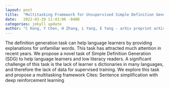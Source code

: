 ```yaml
---
layout: post
title:  "Multitasking Framework for Unsupervised Simple Definition Generation"
date:   2022-03-29 11:43:06 -0400
categories: jekyll update
author: "C Kong, Y Chen, H Zhang, L Yang, E Yang - arXiv preprint arXiv:2203.12926, 2022"
---
```

The definition generation task can help language learners by providing explanations for unfamiliar words. This task has attracted much attention in recent years. We propose a novel task of Simple Definition Generation (SDG) to help language learners and low literacy readers. A significant challenge of this task is the lack of learner s dictionaries in many languages, and therefore the lack of data for supervised training. We explore this task and propose a multitasking framework Cites: Sentence simplification with deep reinforcement learning